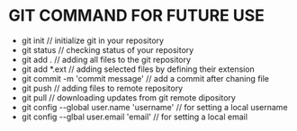 GIT COMMAND FOR FUTURE USE
==========================
* git init // initialize git in your repository
* git status // checking status of your repository
* git add . // adding all files to the git repository
* git add *.ext // adding selected files by defining their extension
* git commit -m 'commit message' // add a commit after chaning file
* git push // adding files to remote repository
* git pull // downloading updates from git remote dipository
* git config --global user.name 'username' // for setting a local username
* git config --glbal user.email 'email' // for setting a local email
